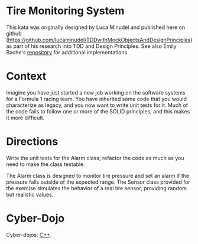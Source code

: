 Tire Monitoring System
======================
This kata was originally designed by Luca Minudel and published here on github (https://github.com/lucaminudel/TDDwithMockObjectsAndDesignPrinciples) as part of his research into TDD and Design Principles. See also Emily Bache's [repository](https://github.com/emilybache/Racing-Car-Katas) for additional implementations.

Context
=======
Imagine you have just started a new job working on the software systems for a Formula 1 racing team. You have inherited some code that you would characterize as legacy, and you now want to write unit tests for it. Much of the code fails to follow one or more of the SOLID principles, and this makes it more difficult.

Directions
==========
Write the unit tests for the Alarm class; refactor the code as much as you need to make the class testable.

The Alarm class is designed to monitor tire pressure and set an alarm if the pressure falls outside of the expected range. The Sensor class provided for the exercise simulates the behavior of a real tire sensor, providing random but realistic values.

# Cyber-Dojo 

Cyber-dojos: [C++](http://cyber-dojo.org/enter/show/6A747B68B6).